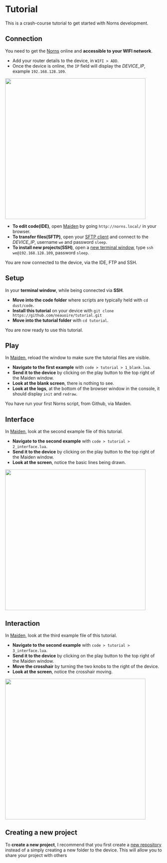 # Tutorial

This is a crash-course tutorial to get started with Norns development.

## Connection

You need to get the [Norns](https://monome.org/norns/) online and **accessible to your WIFI network**.

- Add your router details to the device, in `WIFI > ADD`. 
- Once the device is online, the `IP` field will display the _DEVICE_IP_, example `192.168.128.109`.

<img src='https://raw.githubusercontent.com/neauoire/tutorial/master/0_wifi.png?raw=true' width='450'/>

- **To edit code(IDE)**, open [Maiden](http://norns.local/maiden/) by going `http://norns.local/` in your browser.
- **To transfer files(SFTP)**, open your [SFTP client](https://cyberduck.io/download/) and connect to the _DEVICE_IP_, username `we` and password `sleep`.
- **To install new projects(SSH)**, open a [new terminal window](https://www.youtube.com/watch?v=IGmfU6QU5dI), type `ssh we@192.168.128.109`, password `sleep`.

You are now connected to the device, via the IDE, FTP and SSH. 

## Setup

In your **terminal window**, while being connected via **SSH**.

- **Move into the code folder** where scripts are typically held with `cd dust/code`.
- **Install this tutorial** on your device with `git clone https://github.com/neauoire/tutorial.git`
- **Move into the tutorial folder** with `cd tutorial`.

You are now ready to use this tutorial. 

## Play

In [Maiden](http://norns.local/maiden/), reload the window to make sure the tutorial files are visible.

- **Navigate to the first example** with `code > tutorial > 1_blank.lua`.
- **Send it to the device** by clicking on the play button to the top right of the Maiden window.
- **Look at the blank screen**, there is nothing to see.
- **Look at the logs**, at the bottom of the browser window in the console, it should display `init` and `redraw`.

You have run your first Norns script, from Github, via Maiden.

## Interface

In [Maiden](http://norns.local/maiden/), look at the second example file of this tutorial.

- **Navigate to the second example** with `code > tutorial > 2_interface.lua`.
- **Send it to the device** by clicking on the play button to the top right of the Maiden window.
- **Look at the screen**, notice the basic lines being drawn.

<img src='https://raw.githubusercontent.com/neauoire/tutorial/master/2_interface.png?raw=true' width='450'/>

## Interaction

In [Maiden](http://norns.local/maiden/), look at the third example file of this tutorial.

- **Navigate to the second example** with `code > tutorial > 3_interface.lua`.
- **Send it to the device** by clicking on the play button to the top right of the Maiden window.
- **Move the crosshair** by turning the two knobs to the right of the device.
- **Look at the screen**, notice the crosshair moving.

<img src='https://raw.githubusercontent.com/neauoire/tutorial/master/3_interaction.png?raw=true' width='450'/>

## Creating a new project

To **create a new project**, I recommend that you first create a [new repository](https://github.com/new) instead of a simply creating a new folder to the device. This will allow you to share your project with others


